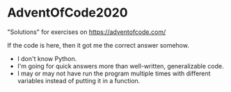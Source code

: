 # AdventOfCode2020

"Solutions" for exercises on https://adventofcode.com/

If the code is here, then it got me the correct answer somehow.

* I don't know Python.
* I'm going for quick answers more than well-written, generalizable code.
* I may or may not have run the program multiple times with different variables instead of putting it in a function.
